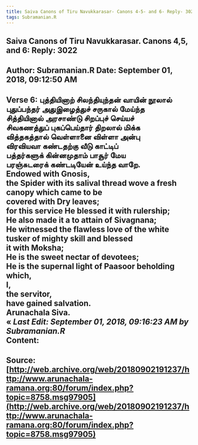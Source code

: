```yaml
--- 
title: Saiva Canons of Tiru Navukkarasar- Canons 4-5- and 6- Reply- 3022   
tags: Subramanian.R  
---  
```

##  Saiva Canons of Tiru Navukkarasar. Canons 4,5, and 6: Reply: 3022  
Author: Subramanian.R       Date: September 01, 2018, 09:12:50 AM  
---  
Verse 6: புத்தியினாற் சிலந்தியுந்தன் வாயின் நூலால்   
 புதுப்பந்தர் அதுஇழைத்துச் சருகால் மேய்ந்த   
சித்தியினால் அரசாண்டு சிறப்புச் செய்யச்   
 சிவகணத்துப் புகப்பெய்தார் திறலால் மிக்க   
வித்தகத்தால் வெள்ளானை விள்ளா அன்பு   
 விரவியவா கண்டதற்கு வீடு காட்டிப்   
பத்தர்களுக் கின்னமுதாம் பாசூர் மேய   
 பரஞ்சுடரைக் கண்டடியேன் உய்ந்த வாறே.   
Endowed with Gnosis,   
the Spider with its salival thread wove a fresh canopy which came to be  
covered with Dry leaves;   
for this service He blessed it with rulership;   
He also made it a to attain of Sivagnana;   
He witnessed the flawless love of the white tusker of mighty skill and blessed  
it with Moksha;   
He is the sweet nectar of devotees;   
He is the supernal light of Paasoor beholding which,   
I,   
the servitor,   
have gained salvation.   
Arunachala Siva.  
« _Last Edit: September 01, 2018, 09:16:23 AM by Subramanian.R_  
Content:
 ---  
Source:[http://web.archive.org/web/20180902191237/http://www.arunachala-ramana.org:80/forum/index.php?topic=8758.msg97905](http://web.archive.org/web/20180902191237/http://www.arunachala-ramana.org:80/forum/index.php?topic=8758.msg97905)   
---  

